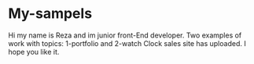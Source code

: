 # My-sampels
Hi my name is Reza and im junior front-End developer.
Two examples of work with topics:
1-portfolio and 2-watch Clock sales site has uploaded.
I hope you like it.
